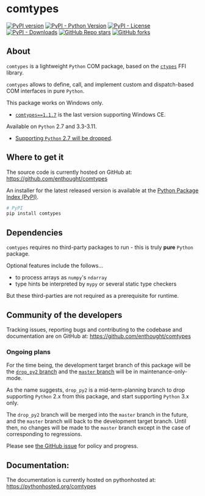 # comtypes

[![PyPI version](https://badge.fury.io/py/comtypes.svg)](https://pypi.org/project/comtypes/) [![PyPI - Python Version](https://img.shields.io/pypi/pyversions/comtypes)](https://pypi.org/project/comtypes/) [![PyPI - License](https://img.shields.io/pypi/l/comtypes)](https://pypi.org/project/comtypes/) [![PyPI - Downloads](https://img.shields.io/pypi/dd/comtypes)](https://pypi.org/project/comtypes/)
[![GitHub Repo stars](https://img.shields.io/github/stars/enthought/comtypes?style=social)](https://github.com/enthought/comtypes/stargazers) [![GitHub forks](https://img.shields.io/github/forks/enthought/comtypes?style=social)](https://github.com/enthought/comtypes/network/members)

## About

`comtypes` is a lightweight `Python` COM package, based on the [`ctypes`](https://docs.python.org/library/ctypes.html) FFI library.

`comtypes` allows to define, call, and implement custom and dispatch-based COM interfaces in pure `Python`.

This package works on Windows only.
- [`comtypes==1.1.7`](https://pypi.org/project/comtypes/1.1.7/) is the last version supporting Windows CE.

Available on `Python` 2.7 and 3.3-3.11.
- [Supporting `Python` 2.7 will be dropped](#ongoing-plans).

## Where to get it

The source code is currently hosted on GitHub at:
https://github.com/enthought/comtypes

An installer for the latest released version is available at the [Python Package Index (PyPI)](https://pypi.org/project/comtypes).

```sh
# PyPI
pip install comtypes
```

## Dependencies

`comtypes` requires no third-party packages to run - this is truly **pure** `Python` package.

Optional features include the follows...
- to process arrays as `numpy`'s `ndarray`
- type hints be interpreted by `mypy` or several static type checkers

But these third-parties are not required as a prerequisite for runtime.

## Community of the developers

Tracking issues, reporting bugs and contributing to the codebase and documentation are on GitHub at:
https://github.com/enthought/comtypes

<a id="ongoing-plans"></a>
### Ongoing plans
For the time being, the development target branch of this package will be the [`drop_py2` branch](https://github.com/enthought/comtypes/tree/drop_py2) and the [`master` branch](https://github.com/enthought/comtypes/tree/master) will be in maintenance-only-mode.

As the name suggests, `drop_py2` is a mid-term-planning branch to drop supporting `Python` 2.x from this package, and start supporting `Python` 3.x only.

The `drop_py2` branch will be merged into the `master` branch in the future, and the `master` branch will back to the development target branch.
Until then, no changes will be made to the `master` branch except in the case of corresponding to regressions.

Please see [the GitHub issue](https://github.com/enthought/comtypes/issues/392) for policy and progress.

## Documentation:

The documentation is currently hosted on pythonhosted at:
https://pythonhosted.org/comtypes
